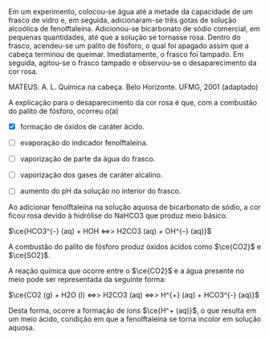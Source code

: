 

Em um experimento, colocou-se água até a metade da capacidade de um frasco de vidro e, em seguida, adicionaram-se três gotas de solução alcoólica de fenolftaleína. Adicionou-se bicarbonato de sódio comercial, em pequenas quantidades, até que a solução se tornasse rosa. Dentro do frasco, acendeu-se um palito de fósforo, o qual foi apagado assim que a cabeça terminou de queimar. Imediatamente, o frasco foi tampado. Em seguida, agitou-se o frasco tampado e observou-se o desaparecimento da cor rosa.

MATEUS. A. L. Química na cabeça. Belo Horizonte. UFMG, 2001 (adaptado)

A explicação para o desaparecimento da cor rosa é que, com a combustão do palito de fósforo, ocorreu o(a)



- [x] formação de óxidos de caráter ácido.
- [ ] evaporação do indicador fenolftaleína.
- [ ] vaporização de parte da água do frasco.
- [ ] vaporização dos gases de caráter alcalino.
- [ ] aumento do pH da solução no interior do frasco.


Ao adicionar fenolftaleína na solução aquosa de bicarbonato de sódio, a cor ficou rosa devido à hidrólise do NaHCO3 que produz meio básico.

$\ce{HCO3^{-} (aq) + HOH <=>> H2CO3 (aq) + OH^{–} (aq)}$

A combustão do palito de fósforo produz óxidos ácidos como $\ce{CO2}$ e $\ce{SO2}$.

A reação química que ocorre entre o $\ce{CO2}$ e a água presente no meio pode ser representada da seguinte forma:

$\ce{CO2 (g) + H2O (l) <=>> H2CO3 (aq) <=>> H^{+} (aq) + HCO3^{-} (aq)}$

Desta forma, ocorre a formação de íons $\ce{H^+ (aq)}$, o que resulta em um meio ácido, condição em que a fenolftaleína se torna incolor em solução aquosa.
